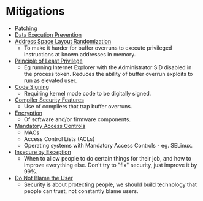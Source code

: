 # Mitigations
- [Patching](./01_Patching.md)
- [Data Execution Prevention](./02_Data_Execution_Prevention.md)
- [Address Space Layout Randomization](./03_ASLR.md)
	- To make it harder for buffer overruns to execute privileged instructions at known addresses in memory.
- [Principle of Least Privilege](./04_PoLP.md)
	- Eg running Internet Explorer with the Administrator SID disabled in the process token. Reduces the ability of buffer overrun exploits to run as elevated user.
- [Code Signing](./05_Code_Signing.md)
	- Requiring kernel mode code to be digitally signed.
- [Compiler Security Features](./06_Compiler_Security_Features.md)
	- Use of compilers that trap buffer overruns.
- [Encryption](./07_Encryption.md)
	- Of software and/or firmware components.
- [Mandatory Access Controls](./08_MAC.md)
	- MACs
	- Access Control Lists (ACLs)
	- Operating systems with Mandatory Access Controls - eg. SELinux.
- [Insecure by Exception](./09_Insecure_by_Exception.md)
	- When to allow people to do certain things for their job, and how to improve everything else. Don't try to "fix" security, just improve it by 99%.
- [Do Not Blame the User](./10_Do_Not_Blame_the_User.md)
	- Security is about protecting people, we should build technology that people can trust, not constantly blame users.
